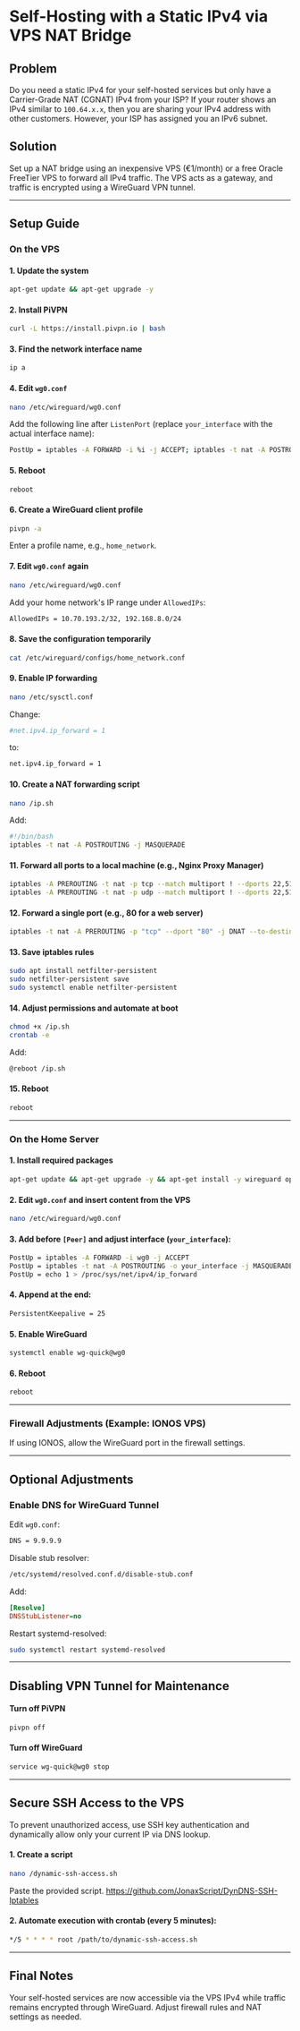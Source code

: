 # Self-Hosting with a Static IPv4 via VPS NAT Bridge

## Problem

Do you need a static IPv4 for your self-hosted services but only have a Carrier-Grade NAT (CGNAT) IPv4 from your ISP? If your router shows an IPv4 similar to `100.64.x.x`, then you are sharing your IPv4 address with other customers. However, your ISP has assigned you an IPv6 subnet.

## Solution

Set up a NAT bridge using an inexpensive VPS (€1/month) or a free Oracle FreeTier VPS to forward all IPv4 traffic. The VPS acts as a gateway, and traffic is encrypted using a WireGuard VPN tunnel.

---

## Setup Guide

### On the VPS

#### 1. Update the system
```bash
apt-get update && apt-get upgrade -y
```

#### 2. Install PiVPN
```bash
curl -L https://install.pivpn.io | bash
```

#### 3. Find the network interface name
```bash
ip a
```

#### 4. Edit `wg0.conf`
```bash
nano /etc/wireguard/wg0.conf
```
Add the following line after `ListenPort` (replace `your_interface` with the actual interface name):
```bash
PostUp = iptables -A FORWARD -i %i -j ACCEPT; iptables -t nat -A POSTROUTING -o your_interface -j MASQUERADE
```

#### 5. Reboot
```bash
reboot
```

#### 6. Create a WireGuard client profile
```bash
pivpn -a
```
Enter a profile name, e.g., `home_network`.

#### 7. Edit `wg0.conf` again
```bash
nano /etc/wireguard/wg0.conf
```
Add your home network's IP range under `AllowedIPs`:
```bash
AllowedIPs = 10.70.193.2/32, 192.168.8.0/24
```

#### 8. Save the configuration temporarily
```bash
cat /etc/wireguard/configs/home_network.conf
```

#### 9. Enable IP forwarding
```bash
nano /etc/sysctl.conf
```
Change:
```bash
#net.ipv4.ip_forward = 1
```
to:
```bash
net.ipv4.ip_forward = 1
```

#### 10. Create a NAT forwarding script
```bash
nano /ip.sh
```
Add:
```bash
#!/bin/bash
iptables -t nat -A POSTROUTING -j MASQUERADE
```

#### 11. Forward all ports to a local machine (e.g., Nginx Proxy Manager)
```bash
iptables -A PREROUTING -t nat -p tcp --match multiport ! --dports 22,51820 -j DNAT --to-destination 192.168.8.14
iptables -A PREROUTING -t nat -p udp --match multiport ! --dports 22,51820 -j DNAT --to-destination 192.168.8.14
```

#### 12. Forward a single port (e.g., 80 for a web server)
```bash
iptables -t nat -A PREROUTING -p "tcp" --dport "80" -j DNAT --to-destination "192.168.8.14":"80"
```

#### 13. Save iptables rules
```bash
sudo apt install netfilter-persistent
sudo netfilter-persistent save
sudo systemctl enable netfilter-persistent
```

#### 14. Adjust permissions and automate at boot
```bash
chmod +x /ip.sh
crontab -e
```
Add:
```bash
@reboot /ip.sh
```

#### 15. Reboot
```bash
reboot
```

---

### On the Home Server

#### 1. Install required packages
```bash
apt-get update && apt-get upgrade -y && apt-get install -y wireguard openresolv wireguard-dkms
```

#### 2. Edit `wg0.conf` and insert content from the VPS
```bash
nano /etc/wireguard/wg0.conf
```

#### 3. Add before `[Peer]` and adjust interface (`your_interface`):
```bash
PostUp = iptables -A FORWARD -i wg0 -j ACCEPT
PostUp = iptables -t nat -A POSTROUTING -o your_interface -j MASQUERADE
PostUp = echo 1 > /proc/sys/net/ipv4/ip_forward
```

#### 4. Append at the end:
```bash
PersistentKeepalive = 25
```

#### 5. Enable WireGuard
```bash
systemctl enable wg-quick@wg0
```

#### 6. Reboot
```bash
reboot
```

---

### Firewall Adjustments (Example: IONOS VPS)
If using IONOS, allow the WireGuard port in the firewall settings.

---

## Optional Adjustments

### Enable DNS for WireGuard Tunnel

Edit `wg0.conf`:
```bash
DNS = 9.9.9.9
```

Disable stub resolver:
```bash
/etc/systemd/resolved.conf.d/disable-stub.conf
```
Add:
```ini
[Resolve]
DNSStubListener=no
```
Restart systemd-resolved:
```bash
sudo systemctl restart systemd-resolved
```

---

## Disabling VPN Tunnel for Maintenance

#### Turn off PiVPN
```bash
pivpn off
```

#### Turn off WireGuard
```bash
service wg-quick@wg0 stop
```

---

## Secure SSH Access to the VPS

To prevent unauthorized access, use SSH key authentication and dynamically allow only your current IP via DNS lookup.

#### 1. Create a script
```bash
nano /dynamic-ssh-access.sh
```
Paste the provided script. https://github.com/JonaxScript/DynDNS-SSH-Iptables

#### 2. Automate execution with crontab (every 5 minutes):
```bash
*/5 * * * * root /path/to/dynamic-ssh-access.sh
```

---

## Final Notes

Your self-hosted services are now accessible via the VPS IPv4 while traffic remains encrypted through WireGuard. Adjust firewall rules and NAT settings as needed.

